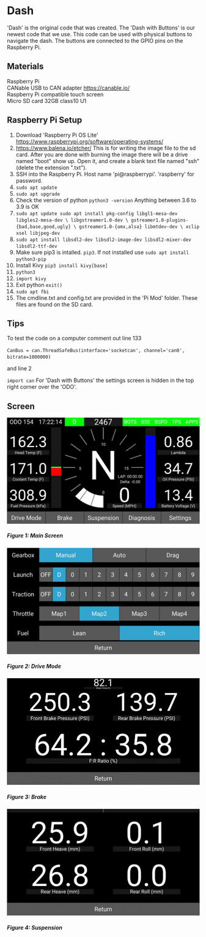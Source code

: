 # Dash
'Dash' is the original code that was created. The 'Dash with Buttons' is our newest code that we use. This code can be used with physical buttons to navigate the dash. The buttons are connected to the GPIO pins on the Raspberry Pi.
## Materials
Raspberry Pi <br />
CANable USB to CAN adapter 
  https://canable.io/ <br />
Raspberry Pi compatible touch screen <br />
Micro SD card 32GB class10 U1
 
## Raspberry Pi Setup
1. Download 'Raspberry Pi OS Lite' https://www.raspberrypi.org/software/operating-systems/
2.	https://www.balena.io/etcher/
This is for writing the image file to the sd card. After you are done with burning the image there will be a drive named "boot" show up.
Open it, and create a blank text file named "ssh" (delete the extension ".txt").
3. SSH into the Raspberry Pi. Host name 'pi@raspberrypi'. 'raspberry' for password.
4. `sudo apt update`
5. `sudo apt upgrade`
6. Check the version of python `python3 -version` Anything between 3.6 to 3.9 is OK
7. `sudo apt update
    sudo apt install pkg-config libgl1-mesa-dev libgles2-mesa-dev \
    libgstreamer1.0-dev \
    gstreamer1.0-plugins-{bad,base,good,ugly} \
    gstreamer1.0-{omx,alsa} libmtdev-dev \
    xclip xsel libjpeg-dev`
8. `sudo apt install libsdl2-dev libsdl2-image-dev libsdl2-mixer-dev libsdl2-ttf-dev`
9. Make sure pip3 is intalled. `pip3`. If not installed use `sudo apt install python3-pip`
10. Install Kivy `pip3 install kivy[base]`
11. `python3`
12. `import kivy`
13. Exit python `exit()`
14. `sudo apt fbi`
15. The cmdline.txt and config.txt are provided in the 'Pi Mod' folder. These files are found on the SD card. 

## Tips
To test the code on a computer comment out line 133

`CanBus = can.ThreadSafeBus(interface='socketcan', channel='can0', bitrate=1000000)` <br />

and line 2 <br />

`import can`
For 'Dash with Buttons' the settings screen is hidden in the top right corner over the 'ODO'.

## Screen


![basic Page](Pictures/Picture1.png)
##### Figure 1: Main Screen


![basic Page](Pictures/Picture2.png)
##### Figure 2: Drive Mode 


![basic Page](Pictures/Picture3.png)
##### Figure 3: Brake



![basic Page](Pictures/Picture4.png)
##### Figure 4: Suspension

